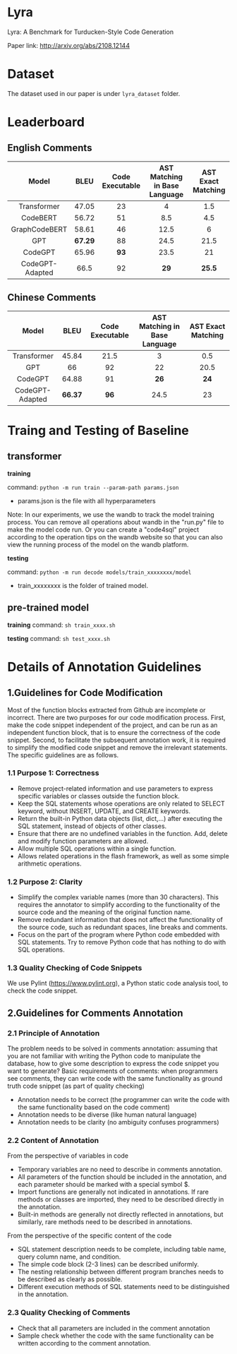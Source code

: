 # Lyra
Lyra: A Benchmark for Turducken-Style Code Generation

Paper link: http://arxiv.org/abs/2108.12144

# Dataset

The dataset used in our paper is under `lyra_dataset` folder.

# Leaderboard

## English Comments
| Model | BLEU | Code Executable | AST Matching in Base Language | AST Exact Matching |
| :---: | :---:        | :---:   | :---:        | :---:      |
| Transformer | 47.05 | 23 | 4 | 1.5 | 
| CodeBERT | 56.72 | 51 | 8.5 | 4.5 | 
| GraphCodeBERT | 58.61  | 46 | 12.5 | 6 |
| GPT | **67.29** | 88 | 24.5 | 21.5 | 
| CodeGPT | 65.96 | **93** | 23.5 | 21 | 
| CodeGPT-Adapted | 66.5 |  92 | **29** | **25.5** | 

## Chinese Comments
| Model | BLEU | Code Executable | AST Matching in Base Language | AST Exact Matching |
| :---: | :---:        | :---:   | :---:        | :---:      |
| Transformer | 45.84 | 21.5 | 3 | 0.5 | 
| GPT | 66 | 92 | 22 | 20.5 | 
| CodeGPT | 64.88 | 91 | **26** | **24** | 
| CodeGPT-Adapted |**66.37** | **96** | 24.5 | 23 | 

# Traing and Testing of Baseline

## transformer
**training**

command: `python -m run train --param-path params.json`

- params.json is the file with all hyperparameters

Note: 
In our experiments, we use the wandb to track the model training process. You can remove all operations about wandb in the "run.py" file to make the model code run. Or you can create a "code4sql" project according to the operation tips on the wandb website so that you can also view the running process of the model on the wandb platform.

**testing**

command: `python -m run decode models/train_xxxxxxxx/model`

- train_xxxxxxxx is the folder of trained model.

## pre-trained model
**training**
command: `sh train_xxxx.sh`

**testing**
command: `sh test_xxxx.sh`


# Details of Annotation Guidelines

## 1.Guidelines for Code Modification

Most of the function blocks extracted from Github are incomplete or incorrect. There are two purposes for our code modification process. First, make the code snippet independent of the project, and can be run as an independent function block, that is to ensure the correctness of the code snippet. Second, to facilitate the subsequent annotation work, it is required to simplify the modified code snippet and remove the irrelevant statements. The specific guidelines are as follows.

### 1.1 Purpose 1: Correctness
- Remove project-related information and use parameters to express specific variables or classes outside the function block.
- Keep the SQL statements whose operations are only related to SELECT keyword, without INSERT, UPDATE, and CREATE keywords.
- Return the built-in Python data objects (list, dict,...)  after executing the SQL statement, instead of objects of other classes.
- Ensure that there are no undefined variables in the function. Add, delete and modify function parameters are allowed.
- Allow multiple SQL operations within a single function.
- Allows related operations in the flash framework, as well as some simple arithmetic operations.

### 1.2 Purpose 2: Clarity
- Simplify the complex variable names (more than 30 characters). This requires the annotator to simplify according to the functionality of the source code and the meaning of the original function name.
- Remove redundant information that does not affect the functionality of the source code, such as redundant spaces, line breaks and comments.
- Focus on the part of the program where Python code embedded with SQL statements. Try to remove Python code that has nothing to do with SQL operations.

### 1.3 Quality Checking of Code Snippets
We use Pylint (https://www.pylint.org), a Python static code analysis tool, to check the code snippet. 

## 2.Guidelines for Comments Annotation

### 2.1 Principle of Annotation

The problem needs to be solved in comments annotation: assuming that you are not familiar with writing the Python code to manipulate the database, how to give some description to express the code snippet you want to generate? 
Basic requirements of comments: when programmers see comments, they can write code with the same functionality as ground truth code snippet (as part of quality checking)
- Annotation needs to be correct (the programmer can write the code with the same functionality based on the code comment)
- Annotation needs to be diverse (like human natural language)
- Annotation needs to be clarity (no ambiguity confuses programmers)

### 2.2 Content of Annotation

From the perspective of variables in code

- Temporary variables are no need to describe in comments annotation.
- All parameters of the function should be included in the annotation, and each parameter should be marked with a special symbol $.
- Import functions are generally not indicated in annotations. If rare methods or classes are imported, they need to be described directly in the annotation.
- Built-in methods are generally not directly reflected in annotations, but similarly, rare methods need to be described in annotations.

From the perspective of the specific content of the code
- SQL statement description needs to be complete, including table name, query column name, and condition.
- The simple code block (2-3 lines) can be described uniformly.
- The nesting relationship between different program branches needs to be described as clearly as possible.
- Different execution methods of SQL statements need to be distinguished in the annotation.

### 2.3 Quality Checking of Comments
- Check that all parameters are included in the comment annotation
- Sample check whether the code with the same functionality can be written according to the comment annotation.
